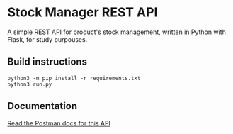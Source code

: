 # Stock Manager REST API
A simple REST API for product's stock management, written in Python with Flask, for study purpouses.

## Build instructions
```shell
python3 -m pip install -r requirements.txt
python3 run.py
```

## Documentation
[Read the Postman docs for this API](https://documenter.getpostman.com/view/4846573/Uz59Mysb)
